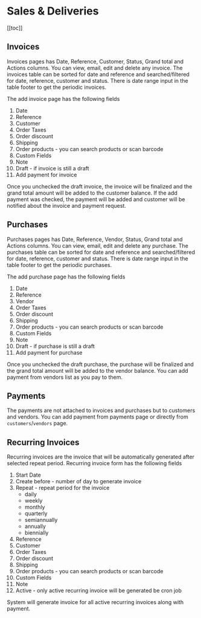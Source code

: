 # Sales & Deliveries

[[toc]]

## Invoices

Invoices pages has Date, Reference, Customer, Status, Grand total and Actions columns. You can view, email, edit and delete any invoice. The invoices table can be sorted for date and reference and searched/filtered for date, reference, customer and status. There is date range input in the table footer to get the periodic invoices.

The add invoice page has the following fields

1.  Date
2.  Reference
3.  Customer
4.  Order Taxes
5.  Order discount
6.  Shipping
7.  Order products - you can search products or scan barcode
8.  Custom Fields
9.  Note
10. Draft - if invoice is still a draft
11. Add payment for invoice

Once you unchecked the draft invoice, the invoice will be finalized and the grand total amount will be added to the customer balance. If the add payment was checked, the payment will be added and customer will be notified about the invoice and payment request.

## Purchases

Purchases pages has Date, Reference, Vendor, Status, Grand total and Actions columns. You can view, email, edit and delete any purchase. The purchases table can be sorted for date and reference and searched/filtered for date, reference, customer and status. There is date range input in the table footer to get the periodic purchases.

The add purchase page has the following fields

1.  Date
2.  Reference
3.  Vendor
4.  Order Taxes
5.  Order discount
6.  Shipping
7.  Order products - you can search products or scan barcode
8.  Custom Fields
9.  Note
10. Draft - if purchase is still a draft
11. Add payment for purchase

Once you unchecked the draft purchase, the purchase will be finalized and the grand total amount will be added to the vendor balance. You can add payment from vendors list as you pay to them.

## Payments

The payments are not attached to invoices and purchases but to customers and vendors. You can add payment from payments page or directly from `customers`/`vendors` page.

## Recurring Invoices

Recurring invoices are the invoice that will be automatically generated after selected repeat period. Recurring invoice form has the following fields

1.  Start Date
2.  Create before - number of day to generate invoice
3.  Repeat - repeat period for the invoice
    - daily
    - weekly
    - monthly
    - quarterly
    - semiannually
    - annually
    - biennially
4.  Reference
5.  Customer
6.  Order Taxes
7.  Order discount
8.  Shipping
9.  Order products - you can search products or scan barcode
10. Custom Fields
11. Note
12. Active - only active recurring invoice will be generated be cron job

System will generate invoice for all active recurring invoices along with payment.
